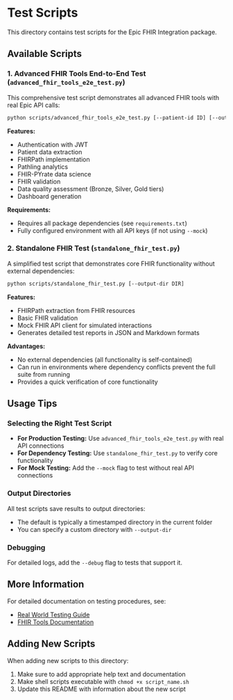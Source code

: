 # Test Scripts

This directory contains test scripts for the Epic FHIR Integration package.

## Available Scripts

### 1. Advanced FHIR Tools End-to-End Test (`advanced_fhir_tools_e2e_test.py`)

This comprehensive test script demonstrates all advanced FHIR tools with real Epic API calls:

```bash
python scripts/advanced_fhir_tools_e2e_test.py [--patient-id ID] [--output-dir DIR] [--debug] [--mock] [--tier TIER]
```

**Features:**
- Authentication with JWT
- Patient data extraction
- FHIRPath implementation
- Pathling analytics
- FHIR-PYrate data science
- FHIR validation
- Data quality assessment (Bronze, Silver, Gold tiers)
- Dashboard generation

**Requirements:**
- Requires all package dependencies (see `requirements.txt`)
- Fully configured environment with all API keys (if not using `--mock`)

### 2. Standalone FHIR Test (`standalone_fhir_test.py`)

A simplified test script that demonstrates core FHIR functionality without external dependencies:

```bash
python scripts/standalone_fhir_test.py [--output-dir DIR]
```

**Features:**
- FHIRPath extraction from FHIR resources
- Basic FHIR validation
- Mock FHIR API client for simulated interactions
- Generates detailed test reports in JSON and Markdown formats

**Advantages:**
- No external dependencies (all functionality is self-contained)
- Can run in environments where dependency conflicts prevent the full suite from running
- Provides a quick verification of core functionality

## Usage Tips

### Selecting the Right Test Script

- **For Production Testing:** Use `advanced_fhir_tools_e2e_test.py` with real API connections
- **For Dependency Testing:** Use `standalone_fhir_test.py` to verify core functionality
- **For Mock Testing:** Add the `--mock` flag to test without real API connections

### Output Directories

All test scripts save results to output directories:
- The default is typically a timestamped directory in the current folder
- You can specify a custom directory with `--output-dir`

### Debugging

For detailed logs, add the `--debug` flag to tests that support it.

## More Information

For detailed documentation on testing procedures, see:
- [Real World Testing Guide](../docs/REAL_WORLD_TESTING.md)
- [FHIR Tools Documentation](../docs/ADVANCED_FHIR_TOOLS.md)

## Adding New Scripts

When adding new scripts to this directory:

1. Make sure to add appropriate help text and documentation
2. Make shell scripts executable with `chmod +x script_name.sh`
3. Update this README with information about the new script 